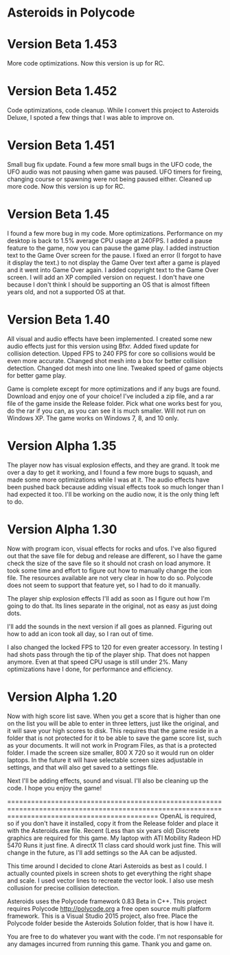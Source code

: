 Asteroids in Polycode
=====================

Version Beta 1.453
==================
More code optimizations. Now this version is up for RC.

Version Beta 1.452
==================
Code optimizations, code cleanup.
While I convert this project to Asteroids Deluxe, I spoted a few things that I was able to improve on.

Version Beta 1.451
==================
Small bug fix update. Found a few more small bugs in the UFO code, the UFO audio was not pausing when game was paused. UFO timers for fireing, changing course or spawning were not being paused either. Cleaned up more code. Now this version is up for RC.

Version Beta 1.45
=================
I found a few more bug in my code. More optimizations. Performance on my desktop is back to 1.5% average CPU usage at 240FPS.
I added a pause feature to the game, now you can pause the game play. I added instruction text to the Game Over screen for the pause. I fixed an error (I forgot to have it display the text.) to not display the Game Over text after a game is played and it went into Game Over again.
I added copyright text to the Game Over screen.
I will add an XP compiled version on request. I don't have one because I don't think I should be supporting an OS that is almost fifteen years old, and not a supported OS at that.

Version Beta 1.40
=================
All visual and audio effects have been implemented. I created some new audio effects just for this version using Bfxr.
Added fixed update for collision detection.
Upped FPS to 240 FPS for core so collisions would be even more accurate.
Changed shot mesh into a box for better collision detection.
Changed dot mesh into one line.
Tweaked speed of game objects for better game play.

Game is complete except for more optimizations and if any bugs are found.
Download and enjoy one of your choice! I’ve included a zip file, and a rar file of the game inside the Release folder. Pick what one works best for you, do the rar if you can, as you can see it is much smaller. Will not run on Windows XP. The game works on Windows 7, 8, and 10 only.


Version Alpha 1.35
==================
The player now has visual explosion effects, and they are grand. It took me over a day to get it working, and I found a few more bugs to squash, and made some more optimizations while I was at it. The audio effects have been pushed back because adding visual effects took so much longer than I had expected it too.
I'll be working on the audio now, it is the only thing left to do.

Version Alpha 1.30
==================
Now with program icon, visual effects for rocks and ufos. I've also figured out that the save file for debug and release are different, so I have the game check the size of the save file so it should not crash on load anymore.
It took some time and effort to figure out how to manually change the icon file. The resources available are not very clear in how to do so. Polycode does not seem to support that feature yet, so I had to do it manually.

The player ship explosion effects I'll add as soon as I figure out how I'm going to do that. Its lines separate in the original, not as easy as just doing dots.

I'll add the sounds in the next version if all goes as planned. Figuring out how to add an icon took all day, so I ran out of time.

I also changed the locked FPS to 120 for even greater accessory. In testing I had shots pass through the tip of the player ship. That does not happen anymore. Even at that speed CPU usage is still under 2%.
Many optimizations have I done, for performance and efficiency.

Version Alpha 1.20
==================
Now with high score list save. When you get a score that is higher than one on the list you will be able to enter in three letters, just like the original, and it will save your high scores to disk. This requires that the game reside in a folder that is not protected for it to be able to save the game score list, such as your documents. It will not work in Program Files, as that is a protected folder.
I made the screen size smaller, 800 X 720 so it would run on older laptops. In the future it will have selectable screen sizes adjustable in settings, and that will also get saved to a settings file.

Next I'll be adding effects, sound and visual. I'll also be cleaning up the code. I hope you enjoy the game!

==================================================================================================================================================
OpenAL is required, so if you don't have it installed, copy it from the Release folder and place it with the Asteroids.exe file. Recent (Less than six years old) Discrete graphics are required for this game. My laptop with ATI Mobility Radeon HD 5470 Runs it just fine. A directX 11 class card should work just fine. This will change in the future, as I'll add settings so the AA can be adjusted.

This time around I decided to clone Atari Asteroids as best as I could. I actually counted pixels in screen shots to get everything the right shape and scale. I used vector lines to recreate the vector look. I also use mesh collusion for precise collision detection.

Asteroids uses the Polycode framework 0.83 Beta in C++.
This project requires Polycode http://polycode.org a free open source multi platform framework. This is a Visual Studio 2015 project, also free.
Place the Polycode folder beside the Asteroids Solution folder, that is how I have it.

You are free to do whatever you want with the code. I'm not responsable for any damages incurred from running this game.
Thank you and game on.
